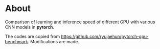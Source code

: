 # About
Comparison of learning and inference speed of different GPU with various CNN models in __pytorch__.

The codes are copied from https://github.com/ryujaehun/pytorch-gpu-benchmark. Modifications are made.
